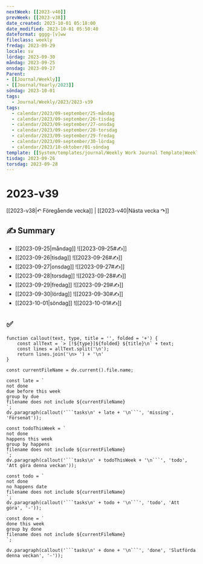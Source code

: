 ```yaml
---
nextWeek: [[2023-v40]]
prevWeek: [[2023-v38]]
date_created: 2023-10-01 05:18:00
date_modified: 2023-10-01 05:50:40
dateformat: gggg-[v]ww
fileclass: weekly
fredag: 2023-09-29
locale: sv
lördag: 2023-09-30
måndag: 2023-09-25
onsdag: 2023-09-27
Parent:
- [[Journal/Weekly]]
- [[Journal/Yearly/2023]]
söndag: 2023-10-01
tags:
  - Journal/Weekly/2023/2023-v39
tags:
  - calendar/2023/09-september/25-måndag
  - calendar/2023/09-september/26-tisdag
  - calendar/2023/09-september/27-onsdag
  - calendar/2023/09-september/28-torsdag
  - calendar/2023/09-september/29-fredag
  - calendar/2023/09-september/30-lördag
  - calendar/2023/10-oktober/01-söndag
template: [[System/templates/journal/Weekly Work Journal Template|Weekly Work Journal Template]]
tisdag: 2023-09-26
torsdag: 2023-09-28
---
```

# 2023-v39

[[2023-v38|↶ Föregående vecka]] | [[2023-v40|Nästa vecka ↷]]

## ✍️ Summary

- [[2023-09-25|måndag]]
	![[2023-09-25#✍️]]
- [[2023-09-26|tisdag]]
	![[2023-09-26#✍️]]
- [[2023-09-27|onsdag]]
	![[2023-09-27#✍️]]
- [[2023-09-28|torsdag]]
	![[2023-09-28#✍️]]
- [[2023-09-29|fredag]]
	![[2023-09-29#✍️]]
- [[2023-09-30|lördag]]
	![[2023-09-30#✍️]]
- [[2023-10-01|söndag]]
	![[2023-10-01#✍️]]

## ✅

```dataviewjs
function callout(text, type, title = '', folded = '+') {
    const allText = `> [!${type}]${folded} ${title}\n` + text;
    const lines = allText.split('\n');
    return lines.join('\n> ') + '\n'
}

const currentFileName = dv.current().file.name;

const late = `
not done
due before this week
group by due
filename does not include ${currentFileName}
`;
dv.paragraph(callout('```tasks\n' + late + '\n```', 'missing', 'Försenat'));

const todoThisWeek = `
not done
happens this week
group by happens
filename does not include ${currentFileName}
`;
dv.paragraph(callout('```tasks\n' + todoThisWeek + '\n```', 'todo', 'Att göra denna veckan'));

const todo = `
not done
no happens date
filename does not include ${currentFileName}
`;
dv.paragraph(callout('```tasks\n' + todo + '\n```', 'todo', 'Att göra', '-'));

const done = `
done this week
group by done
filename does not include ${currentFileName}
`;

dv.paragraph(callout('```tasks\n' + done + '\n```', 'done', 'Slutförda denna veckan', '-'));
```
